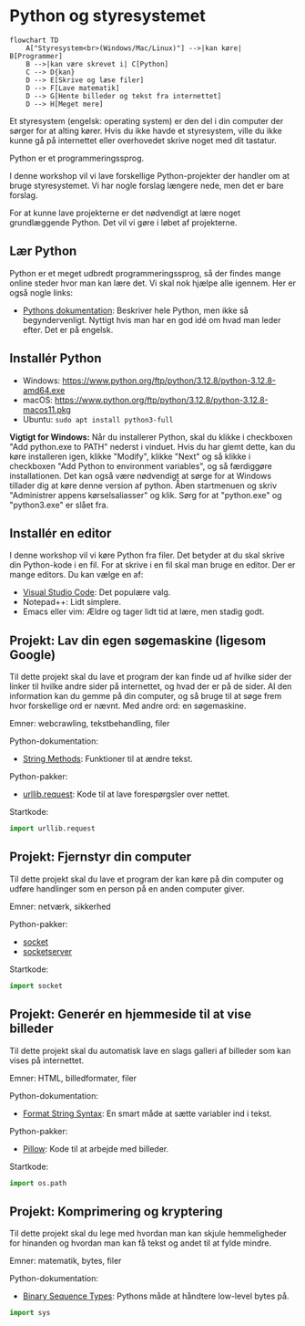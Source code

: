 # Python og styresystemet

```mermaid
flowchart TD
    A["Styresystem<br>(Windows/Mac/Linux)"] -->|kan køre| B[Programmer]
    B -->|kan være skrevet i| C[Python]
    C --> D{kan}
    D --> E[Skrive og læse filer]
    D --> F[Lave matematik]
    D --> G[Hente billeder og tekst fra internettet]
    D --> H[Meget mere]
```

Et styresystem (engelsk: operating system) er den del i din computer der
sørger for at alting kører. Hvis du ikke havde et styresystem, ville du
ikke kunne gå på internettet eller overhovedet skrive noget med dit
tastatur.

Python er et programmeringssprog.

I denne workshop vil vi lave forskellige Python-projekter der handler om
at bruge styresystemet.  Vi har nogle forslag længere nede, men det er
bare forslag.

For at kunne lave projekterne er det nødvendigt at lære noget
grundlæggende Python.  Det vil vi gøre i løbet af projekterne.


## Lær Python

Python er et meget udbredt programmeringssprog, så der findes mange online steder hvor man kan lære det.  Vi skal nok hjælpe alle igennem.  Her er også nogle links:

  - [Pythons dokumentation](https://docs.python.org/3/): Beskriver hele Python, men ikke så begyndervenligt.  Nyttigt hvis man har en god idé om hvad man leder efter.  Det er på engelsk.


## Installér Python

- Windows: https://www.python.org/ftp/python/3.12.8/python-3.12.8-amd64.exe
- macOS: https://www.python.org/ftp/python/3.12.8/python-3.12.8-macos11.pkg
- Ubuntu: `sudo apt install python3-full`

**Vigtigt for Windows:** Når du installerer Python, skal du klikke i checkboxen "Add python.exe to PATH" nederst i vinduet.  Hvis du har glemt dette, kan du køre installeren igen, klikke "Modify", klikke "Next" og så klikke i checkboxen "Add Python to environment variables", og så færdiggøre installationen.
Det kan også være nødvendigt at sørge for at Windows tillader dig at køre denne version af python. Åben startmenuen og skriv "Administrer appens kørselsaliasser" og klik. Sørg for at "python.exe" og "python3.exe" er slået fra.


## Installér en editor

I denne workshop vil vi køre Python fra filer.  Det betyder at du skal skrive din Python-kode i en fil.  For at skrive i en fil skal man bruge en editor.  Der er mange editors.  Du kan vælge en af:

  - [Visual Studio Code](https://code.visualstudio.com/): Det populære valg.
  - Notepad++: Lidt simplere.
  - Emacs eller vim: Ældre og tager lidt tid at lære, men stadig godt.


## Projekt: Lav din egen søgemaskine (ligesom Google)

Til dette projekt skal du lave et program der kan finde ud af hvilke sider der linker til hvilke andre sider på internettet, og hvad der er på de sider.  Al den information kan du gemme på din computer, og så bruge til at søge frem hvor forskellige ord er nævnt.  Med andre ord: en søgemaskine.

Emner: webcrawling, tekstbehandling, filer

Python-dokumentation:
  - [String Methods](https://docs.python.org/3/library/stdtypes.html#string-methods): Funktioner til at ændre tekst.

Python-pakker:
  - [urllib.request](https://docs.python.org/3/library/urllib.request.html): Kode til at lave forespørgsler over nettet.

Startkode:

```python
import urllib.request
```

## Projekt: Fjernstyr din computer

Til dette projekt skal du lave et program der kan køre på din computer og udføre handlinger som en person på en anden computer giver.

Emner: netværk, sikkerhed

Python-pakker:
  - [socket](https://docs.python.org/3/library/socket.html)
  - [socketserver](https://docs.python.org/3/library/socketserver.html)

Startkode:

```python
import socket
```

## Projekt: Generér en hjemmeside til at vise billeder

Til dette projekt skal du automatisk lave en slags galleri af billeder som kan vises på internettet.

Emner: HTML, billedformater, filer

Python-dokumentation:
  - [Format String Syntax](https://docs.python.org/3/library/string.html#formatstrings): En smart måde at sætte variabler ind i tekst.

Python-pakker:
  - [Pillow](https://pillow.readthedocs.io/en/stable/index.html): Kode til at arbejde med billeder.

Startkode:

```python
import os.path
```

## Projekt: Komprimering og kryptering

Til dette projekt skal du lege med hvordan man kan skjule hemmeligheder for hinanden og hvordan man kan få tekst og andet til at fylde mindre.

Emner: matematik, bytes, filer

Python-dokumentation:
  - [Binary Sequence Types](https://docs.python.org/3/library/stdtypes.html#binary-sequence-types-bytes-bytearray-memoryview): Pythons måde at håndtere low-level bytes på.

```python
import sys
```
